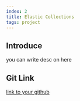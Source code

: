 ```yaml
---
index: 2
title: Elastic Collections
tags: project
---
```


## Introduce
you can write desc on here
## Git Link
<a href="http://google.com">link to your github</a>